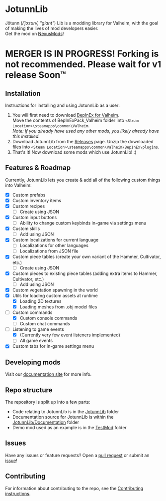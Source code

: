 # JotunnLib
Jötunn (_/ˈjɔːtʊn/, "giant"_) Lib is a modding library for Valheim, with the goal of making the lives of mod developers easier.  
Get the mod on [NexusMods](https://www.nexusmods.com/valheim/mods/507)!

# MERGER IS IN PROGRESS! Forking is not recommended. Please wait for v1 release Soon™

## Installation
Instructions for installing and using JotunnLib as a user:

1. You will first need to download [BepInEx for Valheim](https://valheim.thunderstore.io/package/denikson/BepInExPack_Valheim/).  
    Move the contents of BepInExPack_Valheim folder into `<Steam Location>\steamapps\common\Valheim`.  
    _Note: If you already have used any other mods, you likely already have this installed._
2. Download JotunnLib from the [Releases](https://github.com/valheim-modding/jotunn/releases) page. 
    Unzip the downloaded files into `<Steam Location>\steamapps\common\Valheim\BepInEx\plugins`.
3. That's it! Now download some mods which use JotunnLib! :)

## Features & Roadmap
Currently, JotunnLib lets you create & add all of the following custom things into Valheim:

- [x] Custom prefabs
- [x] Custom inventory items
- [x] Custom recipes
    - [ ] Create using JSON
- [x] Custom input buttons
    - [ ] Ability to change custom keybinds in-game via settings menu
- [x] Custom skills
    - [ ] Add using JSON
- [x] Custom localizations for current language
    - [ ] Localizations for other languages
    - [ ] Localizations from JSON file
- [x] Custom piece tables (create your own variant of the Hammer, Cultivator, etc.)
    - [ ] Create using JSON
- [x] Custom pieces to existing piece tables (adding extra items to Hammer, Cultivator, etc.)
    - [ ] Add using JSON
- [x] Custom vegetation spawning in the world
- [x] Utils for loading custom assets at runtime
    - [x] Loading 2D textures
    - [x] Loading meshes from .obj model files
- [ ] Custom commands
    - [x] Custom console commands
    - [ ] Custom chat commands
- [ ] Listening to game events
    - [x] (Currently very few event listeners implemented)
    - [ ] All game events
- [x] Custom tabs for in-game settings menu

## Developing mods
Visit our [documentation site](https://jotunnlib.github.io/jotunnlib) for more info.

## Repo structure
The repository is split up into a few parts:
- Code relating to JotunnLib is in the [JotunnLib](https://github.com/valheim-modding/jotunn/tree/main/JotunnLib) folder
- Documentation source for JotunnLib is within the [JotunnLib/Documentation](https://github.com/valheim-modding/jotunn/tree/main/JotunnLib/Documentation) folder
- Demo mod used as an example is in the [TestMod](https://github.com/valheim-modding/jotunn/tree/main/TestMod) folder

## Issues
Have any issues or feature requests? Open a [pull request](https://github.com/valheim-modding/jotunn/pulls) or submit an [issue](https://github.com/valheim-modding/jotunn/issues)!

## Contributing
For information about contributing to the repo, see the [Contributing instructions](CONTRIBUTING.md).